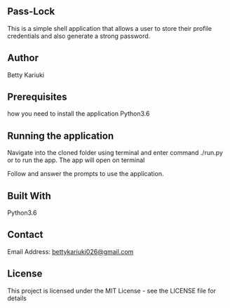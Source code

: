 ## Pass-Lock

This is a simple shell application that allows a user to store their profile credentials and also generate a strong password.

## Author

Betty Kariuki

## Prerequisites
how you need to install the application
Python3.6

## Running the application

Navigate into the cloned folder using terminal and enter command ./run.py or to run the app. The app will open on terminal

Follow and answer the prompts to use the application.

## Built With
Python3.6

## Contact

Email Address: bettykariuki026@gmail.com

## License
This project is licensed under the MIT License - see the LICENSE file for details